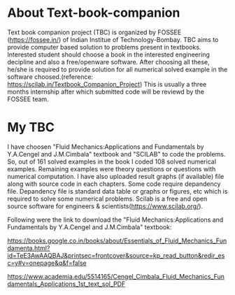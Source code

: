 # About Text-book-companion
Text book companion project (TBC) is organized by FOSSEE (https://fossee.in/) of Indian Institue of Technology-Bombay. TBC aims to provide computer based solution to problems present in textbooks. Interested student should choose a book in the interested engineering decipline and also a free/openware software. After choosing all these, he/she is required to provide solution for all numerical solved example in the software choosed.(reference: https://scilab.in/Textbook_Companion_Project) This is usually a three months internship after which submitted code will be reviewd by the FOSSEE team.

# My TBC
I have choosen "Fluid Mechanics:Applications and Fundamentals by Y.A.Cengel and J.M.Cimbala" textbook and "SCILAB" to code the problems. So, out of 161 solved examples in the book I coded 108 solved numerical examples. Remaining examples were theory questions or questions with numerical computation. I have also uploaded result graphs (if available) file along with source code in each chapters. Some code require depandency file. Depandency file is standard data table or graphs or figures, etc which is required to solve some numerical problems. Scilab is a free and open source software for engineers & scientists(https://www.scilab.org/).

Following were the link to download the "Fluid Mechanics:Applications and Fundamentals by Y.A.Cengel and J.M.Cimbala" textbook:

https://books.google.co.in/books/about/Essentials_of_Fluid_Mechanics_Fundamenta.html?id=TeE3AwAAQBAJ&printsec=frontcover&source=kp_read_button&redir_esc=y#v=onepage&q&f=false

https://www.academia.edu/5514165/Cengel_Cimbala_Fluid_Mechanics_Fundamentals_Applications_1st_text_sol_PDF
